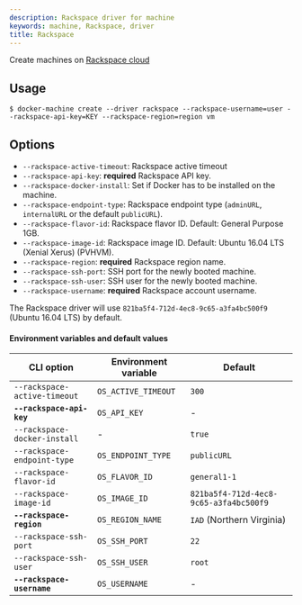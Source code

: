 ```yaml
---
description: Rackspace driver for machine
keywords: machine, Rackspace, driver
title: Rackspace
---
```


Create machines on [Rackspace cloud](http://www.rackspace.com/cloud)

## Usage

    $ docker-machine create --driver rackspace --rackspace-username=user --rackspace-api-key=KEY --rackspace-region=region vm

## Options

-   `--rackspace-active-timeout`: Rackspace active timeout
-   `--rackspace-api-key`: **required** Rackspace API key.
-   `--rackspace-docker-install`: Set if Docker has to be installed on the machine.
-   `--rackspace-endpoint-type`: Rackspace endpoint type (`adminURL`, `internalURL` or the default `publicURL`).
-   `--rackspace-flavor-id`: Rackspace flavor ID. Default: General Purpose 1GB.
-   `--rackspace-image-id`: Rackspace image ID. Default: Ubuntu 16.04 LTS (Xenial Xerus) (PVHVM).
-   `--rackspace-region`: **required** Rackspace region name.
-   `--rackspace-ssh-port`: SSH port for the newly booted machine.
-   `--rackspace-ssh-user`: SSH user for the newly booted machine.
-   `--rackspace-username`: **required** Rackspace account username.

The Rackspace driver will use `821ba5f4-712d-4ec8-9c65-a3fa4bc500f9` (Ubuntu 16.04 LTS) by default.

#### Environment variables and default values

| CLI option                   | Environment variable | Default                                |
| ---------------------------- | -------------------- | -------------------------------------- |
| `--rackspace-active-timeout` | `OS_ACTIVE_TIMEOUT`  | `300`                                  |
| **`--rackspace-api-key`**    | `OS_API_KEY`         | -                                      |
| `--rackspace-docker-install` | -                    | `true`                                 |
| `--rackspace-endpoint-type`  | `OS_ENDPOINT_TYPE`   | `publicURL`                            |
| `--rackspace-flavor-id`      | `OS_FLAVOR_ID`       | `general1-1`                           |
| `--rackspace-image-id`       | `OS_IMAGE_ID`        | `821ba5f4-712d-4ec8-9c65-a3fa4bc500f9` |
| **`--rackspace-region`**     | `OS_REGION_NAME`     | `IAD` (Northern Virginia)              |
| `--rackspace-ssh-port`       | `OS_SSH_PORT`        | `22`                                   |
| `--rackspace-ssh-user`       | `OS_SSH_USER`        | `root`                                 |
| **`--rackspace-username`**   | `OS_USERNAME`        | -                                      |
